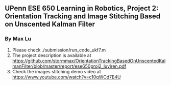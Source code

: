## UPenn ESE 650 Learning in Robotics, Project 2: Orientation Tracking and Image Stitching Based on  Unscented Kalman Filter

### By Max Lu

1. Please check ./submission/run_code_ukf7.m
2. The project description is available at <https://github.com/stormmax/OrientationTrackingBasedOnUnscentedKalmanFilter/blob/master/report/ese650proj2_luyiren.pdf>
3. Check the images stitching demo video at <https://www.youtube.com/watch?v=c10qWCd7E4U>

